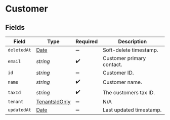 # Customer


## Fields

| Field                                                                                         | Type                                                                                          | Required                                                                                      | Description                                                                                   |
| --------------------------------------------------------------------------------------------- | --------------------------------------------------------------------------------------------- | --------------------------------------------------------------------------------------------- | --------------------------------------------------------------------------------------------- |
| `deletedAt`                                                                                   | [Date](https://developer.mozilla.org/en-US/docs/Web/JavaScript/Reference/Global_Objects/Date) | :heavy_minus_sign:                                                                            | Soft-delete timestamp.                                                                        |
| `email`                                                                                       | *string*                                                                                      | :heavy_check_mark:                                                                            | Customer primary contact.                                                                     |
| `id`                                                                                          | *string*                                                                                      | :heavy_minus_sign:                                                                            | Customer ID.                                                                                  |
| `name`                                                                                        | *string*                                                                                      | :heavy_check_mark:                                                                            | Customer name.                                                                                |
| `taxId`                                                                                       | *string*                                                                                      | :heavy_check_mark:                                                                            | The customers tax ID.                                                                         |
| `tenant`                                                                                      | [TenantsIdOnly](../../models/shared/tenantsidonly.md)                                         | :heavy_minus_sign:                                                                            | N/A                                                                                           |
| `updatedAt`                                                                                   | [Date](https://developer.mozilla.org/en-US/docs/Web/JavaScript/Reference/Global_Objects/Date) | :heavy_minus_sign:                                                                            | Last updated timestamp.                                                                       |